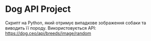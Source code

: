 # Dog API Project

Скрипт на Python, який отримує випадкове зображення собаки та виводить її породу.
Використовується API: https://dog.ceo/api/breeds/image/random
